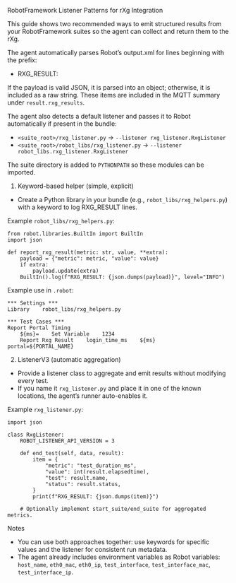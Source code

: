 RobotFramework Listener Patterns for rXg Integration

This guide shows two recommended ways to emit structured results from your RobotFramework suites so the agent can collect and return them to the rXg.

The agent automatically parses Robot’s output.xml for lines beginning with the prefix:

- RXG_RESULT: <payload>

If the payload is valid JSON, it is parsed into an object; otherwise, it is included as a raw string. These items are included in the MQTT summary under `result.rxg_results`.

The agent also detects a default listener and passes it to Robot automatically if present in the bundle:

- `<suite_root>/rxg_listener.py` -> `--listener rxg_listener.RxgListener`
- `<suite_root>/robot_libs/rxg_listener.py` -> `--listener robot_libs.rxg_listener.RxgListener`

The suite directory is added to `PYTHONPATH` so these modules can be imported.

1) Keyword-based helper (simple, explicit)

- Create a Python library in your bundle (e.g., `robot_libs/rxg_helpers.py`) with a keyword to log RXG_RESULT lines.

Example `robot_libs/rxg_helpers.py`:

    from robot.libraries.BuiltIn import BuiltIn
    import json

    def report_rxg_result(metric: str, value, **extra):
        payload = {"metric": metric, "value": value}
        if extra:
            payload.update(extra)
        BuiltIn().log(f"RXG_RESULT: {json.dumps(payload)}", level="INFO")

Example use in `.robot`:

    *** Settings ***
    Library    robot_libs/rxg_helpers.py

    *** Test Cases ***
    Report Portal Timing
        ${ms}=    Set Variable    1234
        Report Rxg Result    login_time_ms    ${ms}    portal=${PORTAL_NAME}

2) ListenerV3 (automatic aggregation)

- Provide a listener class to aggregate and emit results without modifying every test.
- If you name it `rxg_listener.py` and place it in one of the known locations, the agent’s runner auto-enables it.

Example `rxg_listener.py`:

    import json

    class RxgListener:
        ROBOT_LISTENER_API_VERSION = 3

        def end_test(self, data, result):
            item = {
                "metric": "test_duration_ms",
                "value": int(result.elapsedtime),
                "test": result.name,
                "status": result.status,
            }
            print(f"RXG_RESULT: {json.dumps(item)}")

        # Optionally implement start_suite/end_suite for aggregated metrics.

Notes
- You can use both approaches together: use keywords for specific values and the listener for consistent run metadata.
- The agent already includes environment variables as Robot variables: `host_name`, `eth0_mac`, `eth0_ip`, `test_interface`, `test_interface_mac`, `test_interface_ip`.

